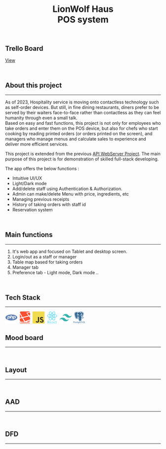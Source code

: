 <br><br>

# **<div align="center">LionWolf Haus<br> POS system<br><br></div>**

## **Trello Board**
[View](https://trello.com/b/zMoGZUGv/pos-system)

<br>

## **About this project**
----
As of 2023, Hospitality service is moving onto contactless technology such as self-order devices. But still, in fine dining restaurants, diners prefer to be served by their waiters face-to-face rather than contactless as they can feel humanity through even a small talk.  
Based on easy and fast functions, this project is not only for employees who take orders and enter them on the POS device, but also for chefs who start cooking by reading printed orders (or orders printed on the screen), and managers who manage menus and calculate sales to experience and deliver more efficient services.

This project is extended from the previous [API WebServer Project](https://github.com/RyanWoolf/API_Webserver).  The main purpose of this project is for demonstration of skilled full-stack developing.  

The app offers the below functions :

  - Intuitive UI/UX
  - Light/Dark mode
  - Add/delete staff using Authentication & Authorization.
  - Admin can make/delete Menu with price, ingredients, etc
  - Managing previous receipts
  - History of taking orders with staff id
  - Reservation system
  
<br>

## **Main functions**
----

1. It's web app and focused on Tablet and desktop screen.
2. Login/out as a staff or manager
3. Table map based for taking orders
4. Manager tab
5. Preference tab - Light mode, Dark mode ..


<br>

## **Tech Stack**
----  
<div>
<img style="width:40px" src="./docs/icons/skills/php.png">
<img style="width:40px" src="./docs/icons/skills/Laravel.png">
<img style="width:40px" src="./docs/icons/skills/Javascript.png">
<img style="width:40px" src="./docs/icons/skills/React.png">
<img style="width:40px" src="./docs/icons/skills/TailwindCSS.png">
<img style="width:40px" src="./docs/icons/skills/PostgreSQL.png">


<br>

## **Mood board**
----  


<br>

## **Layout**
----  


<br>

## **AAD**
----  


<br>

## **DFD**
----  